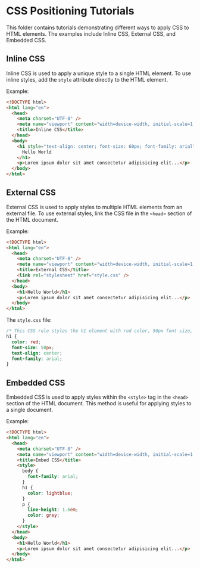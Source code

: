 # CSS Positioning Tutorials

This folder contains tutorials demonstrating different ways to apply CSS to HTML elements. The examples include Inline CSS, External CSS, and Embedded CSS.

## Inline CSS

Inline CSS is used to apply a unique style to a single HTML element. To use inline styles, add the `style` attribute directly to the HTML element.

Example:

```html
<!DOCTYPE html>
<html lang="en">
  <head>
    <meta charset="UTF-8" />
    <meta name="viewport" content="width=device-width, initial-scale=1.0" />
    <title>Inline CSS</title>
  </head>
  <body>
    <h1 style="text-align: center; font-size: 60px; font-family: arial">
      Hello World
    </h1>
    <p>Lorem ipsum dolor sit amet consectetur adipisicing elit...</p>
  </body>
</html>
```

## External CSS

External CSS is used to apply styles to multiple HTML elements from an external file. To use external styles, link the CSS file in the `<head>` section of the HTML document.

Example:

```html
<!DOCTYPE html>
<html lang="en">
  <head>
    <meta charset="UTF-8" />
    <meta name="viewport" content="width=device-width, initial-scale=1.0" />
    <title>External CSS</title>
    <link rel="stylesheet" href="style.css" />
  </head>
  <body>
    <h1>Hello World</h1>
    <p>Lorem ipsum dolor sit amet consectetur adipisicing elit...</p>
  </body>
</html>
```

The `style.css` file:

```css
/* This CSS rule styles the h1 element with red color, 50px font size, centered text alignment, and Arial font family */
h1 {
  color: red;
  font-size: 50px;
  text-align: center;
  font-family: arial;
}
```

## Embedded CSS

Embedded CSS is used to apply styles within the `<style>` tag in the `<head>` section of the HTML document. This method is useful for applying styles to a single document.

Example:

```html
<!DOCTYPE html>
<html lang="en">
  <head>
    <meta charset="UTF-8" />
    <meta name="viewport" content="width=device-width, initial-scale=1.0" />
    <title>Embed CSS</title>
    <style>
      body {
        font-family: arial;
      }
      h1 {
        color: lightblue;
      }
      p {
        line-height: 1.6em;
        color: grey;
      }
    </style>
  </head>
  <body>
    <h1>Hello World</h1>
    <p>Lorem ipsum dolor sit amet consectetur adipisicing elit...</p>
  </body>
</html>
```
